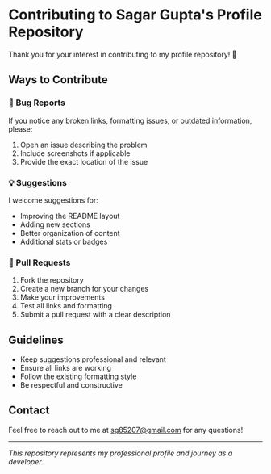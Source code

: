 # Contributing to Sagar Gupta's Profile Repository

Thank you for your interest in contributing to my profile repository! 🎉

## Ways to Contribute

### 🐛 Bug Reports
If you notice any broken links, formatting issues, or outdated information, please:
1. Open an issue describing the problem
2. Include screenshots if applicable
3. Provide the exact location of the issue

### 💡 Suggestions
I welcome suggestions for:
- Improving the README layout
- Adding new sections
- Better organization of content
- Additional stats or badges

### 🔧 Pull Requests
1. Fork the repository
2. Create a new branch for your changes
3. Make your improvements
4. Test all links and formatting
5. Submit a pull request with a clear description

## Guidelines

- Keep suggestions professional and relevant
- Ensure all links are working
- Follow the existing formatting style
- Be respectful and constructive

## Contact

Feel free to reach out to me at sg85207@gmail.com for any questions!

---
*This repository represents my professional profile and journey as a developer.*
